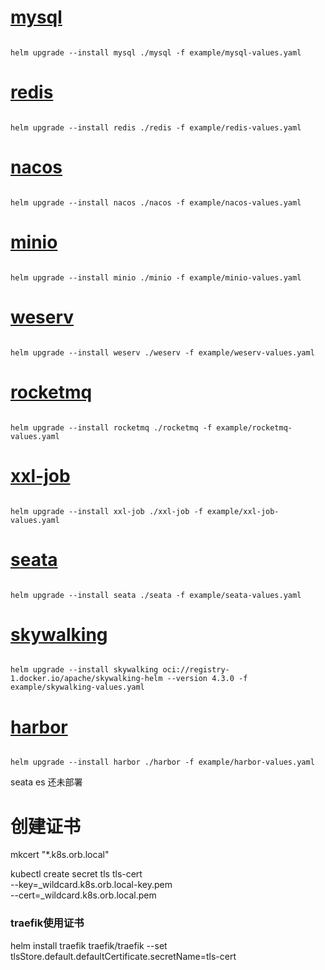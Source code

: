 # [mysql](mysql)

```

helm upgrade --install mysql ./mysql -f example/mysql-values.yaml 

```

# [redis](redis)

```

helm upgrade --install redis ./redis -f example/redis-values.yaml 

```

# [nacos](nacos)

```

helm upgrade --install nacos ./nacos -f example/nacos-values.yaml 

```

# [minio](minio)

```

helm upgrade --install minio ./minio -f example/minio-values.yaml 

```

# [weserv](weserv)
```

helm upgrade --install weserv ./weserv -f example/weserv-values.yaml 

```


# [rocketmq](rocketmq)

```

helm upgrade --install rocketmq ./rocketmq -f example/rocketmq-values.yaml 

```

# [xxl-job](xxl-job)

```

helm upgrade --install xxl-job ./xxl-job -f example/xxl-job-values.yaml 

```

# [seata](seata)

```

helm upgrade --install seata ./seata -f example/seata-values.yaml 

```

# [skywalking](skywalking)

```

helm upgrade --install skywalking oci://registry-1.docker.io/apache/skywalking-helm --version 4.3.0 -f example/skywalking-values.yaml 

```

# [harbor](harbor)

```

helm upgrade --install harbor ./harbor -f example/harbor-values.yaml 

```

seata es 还未部署


# 创建证书
mkcert "*.k8s.orb.local"

kubectl create secret tls tls-cert \
--key=_wildcard.k8s.orb.local-key.pem \
--cert=_wildcard.k8s.orb.local.pem

### traefik使用证书
helm install traefik traefik/traefik --set tlsStore.default.defaultCertificate.secretName=tls-cert